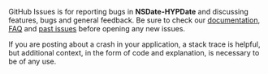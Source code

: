 GitHub Issues is for reporting bugs in **NSDate-HYPDate** and discussing features, bugs and general feedback. Be sure to check our [documentation](http://cocoadocs.org/docsets/NSDate-HYPDate), [FAQ](https://github.com/hyperoslo/NSDate-HYPDate/wiki/FAQ) and [past issues](https://github.com/hyperoslo/NSDate-HYPDate/issues?state=closed) before opening any new issues.

If you are posting about a crash in your application, a stack trace is helpful, but additional context, in the form of code and explanation, is necessary to be of any use.
